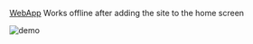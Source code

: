 
[WebApp](https://salvatore-fiannaca.github.io/Encrypt-Decrypt-App)
Works offline after adding the site to the home screen

![demo](https://user-images.githubusercontent.com/68102669/134472107-3ac457ca-0a47-45d0-ae19-1fbb602f8790.gif)
